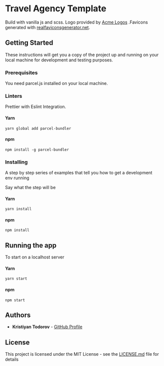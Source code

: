# Travel Agency Template

Build with vanilla js and scss.
Logo provided by [Acme Logos](http://acmelogos.com/)
.Favicons generated with [realfaviconsgenerator.net](https://realfavicongenerator.net/).

## Getting Started

These instructions will get you a copy of the project up and running on your local machine for development and testing purposes.

### Prerequisites

You need parcel.js installed on your local machine.

### Linters

Prettier with Eslint Integration.

#### Yarn

```
yarn global add parcel-bundler
```

#### npm

```
npm install -g parcel-bundler
```

### Installing

A step by step series of examples that tell you how to get a development env running

Say what the step will be

#### Yarn

```
yarn install
```

#### npm

```
npm install
```

## Running the app

To start on a localhost server

#### Yarn

```
yarn start
```

#### npm

```
npm start
```

## Authors

- **Kristiyan Todorov** - [GitHub Profile](https://github.com/krisScript)

## License

This project is licensed under the MIT License - see the [LICENSE.md](LICENSE.md) file for details
